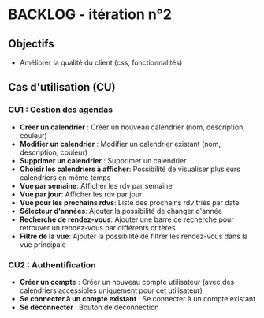 # BACKLOG - itération n°2
## Objectifs
- Améliorer la qualité du client (css, fonctionnalités)

## Cas d'utilisation (CU)
### CU1 : Gestion des agendas
- **Créer un calendrier** : Créer un nouveau calendrier (nom, description, couleur)
- **Modifier un calendrier** : Modifier un calendrier existant (nom, description, couleur)
- **Supprimer un calendrier** : Supprimer un calendrier
- **Choisir les calendriers à afficher**: Possibilité de visualiser plusieurs calendriers en même temps
- **Vue par semaine**: Afficher les rdv par semaine
- **Vue par jour**: Afficher les rdv par jour
- **Vue pour les prochains rdvs**: Liste des prochains rdv triés par date
- **Sélecteur d'années**: Ajouter la possibilité de changer d'année
- **Recherche de rendez-vous**: Ajouter une barre de recherche pour retrouver un rendez-vous par différents critères
- **Filtre de la vue**: Ajouter la possibilité de filtrer les rendez-vous dans la vue principale
### CU2 : Authentification
- **Créer un compte** : Créer un nouveau compte utilisateur (avec des calendriers accessibles uniquement pour cet utilisateur)
- **Se connecter à un compte existant** : Se connecter à un compte existant
- **Se déconnecter** : Bouton de déconnection